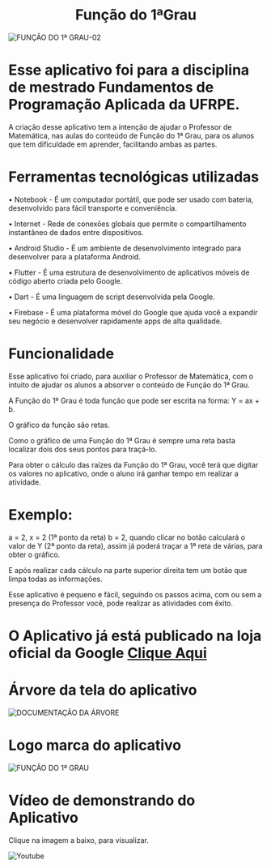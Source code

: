 <h1 align="center"> Função do 1ªGrau  </h1>

![FUNÇÃO DO 1ª GRAU-02](https://user-images.githubusercontent.com/102415704/172876712-6bbf7202-8406-43b9-a6a7-21940abd367a.jpg)
#  Esse aplicativo foi para a disciplina de mestrado Fundamentos de Programação Aplicada da UFRPE.
A criação desse aplicativo tem a intenção de ajudar o Professor de Matemática, nas aulas do conteúdo de Função do 1ª Grau, para os alunos que tem dificuldade em aprender, facilitando ambas as partes.
# Ferramentas tecnológicas utilizadas
•	Notebook - É um computador portátil, que pode ser usado com bateria, desenvolvido para fácil transporte e conveniência.

•	Internet - Rede de conexões globais que permite o compartilhamento instantâneo de dados entre dispositivos.

•	Android Studio - É um ambiente de desenvolvimento integrado para desenvolver para a plataforma Android.

•	Flutter - É uma estrutura de desenvolvimento de aplicativos móveis de código aberto criada pelo Google.

•	Dart - É uma linguagem de script desenvolvida pela Google.

•	Firebase - É uma plataforma móvel do Google que ajuda você a expandir seu negócio e desenvolver rapidamente apps de alta qualidade.
# Funcionalidade
Esse aplicativo foi criado, para auxiliar o Professor de Matemática, com o intuito de ajudar os alunos a absorver o conteúdo de Função do 1ª Grau. 

A Função do 1ª Grau é toda função que pode ser escrita na forma: Y = ax + b.

O gráfico da função são retas.

Como o gráfico de uma Função do 1ª Grau é sempre uma reta basta localizar dois dos seus pontos para traçá-lo.

Para obter o cálculo das raízes da Função do 1ª Grau, você terá que digitar  os valores no aplicativo, onde o aluno irá ganhar tempo em realizar a atividade.

# Exemplo:

a = 2, x = 2 (1ª ponto da reta)  b = 2, quando clicar no botão calculará  o valor de Y (2ª ponto da reta), assim já poderá traçar a 1ª reta de várias, para obter o gráfico.

E após realizar cada cálculo na parte superior direita tem um botão que limpa todas as informações.

Esse aplicativo é pequeno e fácil, seguindo os passos acima, com ou sem a presença do Professor você, pode realizar  as atividades com êxito.

# O Aplicativo já está publicado na loja oficial da Google [Clique Aqui](https://play.google.com/store/apps/details?id=com.programeparaandroid.funcao_do_primeirograu)

# Árvore da tela do aplicativo

![DOCUMENTAÇÃO DA ÁRVORE](https://user-images.githubusercontent.com/102415704/172918229-c5c2cfae-abad-4624-b4ab-629b8eadbd96.jpg)

# Logo marca do aplicativo

![FUNÇÃO DO 1ª GRAU](https://user-images.githubusercontent.com/102415704/172918756-31cace24-7d06-4b41-af26-9a760e9cf9e6.jpg)

# Vídeo de demonstrando do Aplicativo
Clique na imagem a baixo, para visualizar.

![Youtube](https://user-images.githubusercontent.com/102415704/172920380-9e5b434b-d888-47f9-a6a0-de9375efc4bf.jpg)

